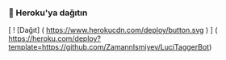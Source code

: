 ### 🚀 Heroku'ya dağıtın
[ ! [Dağıt] ( https://www.herokucdn.com/deploy/button.svg ) ] ( https://heroku.com/deploy?template=https://github.com/ZamannIsmiyev/LuciTaggerBot)
